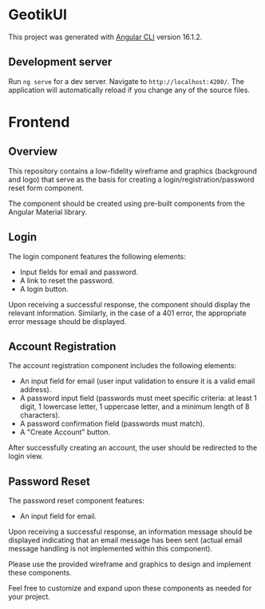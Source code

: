 # GeotikUI

This project was generated with [Angular CLI](https://github.com/angular/angular-cli) version 16.1.2.

## Development server

Run `ng serve` for a dev server. Navigate to `http://localhost:4200/`. The application will automatically reload if you change any of the source files.

# Frontend

## Overview

This repository contains a low-fidelity wireframe and graphics (background and logo) that serve as the basis for creating a login/registration/password reset form component.

The component should be created using pre-built components from the Angular Material library.

## Login

The login component features the following elements:

- Input fields for email and password.
- A link to reset the password.
- A login button.

Upon receiving a successful response, the component should display the relevant information. Similarly, in the case of a 401 error, the appropriate error message should be displayed.

## Account Registration

The account registration component includes the following elements:

- An input field for email (user input validation to ensure it is a valid email address).
- A password input field (passwords must meet specific criteria: at least 1 digit, 1 lowercase letter, 1 uppercase letter, and a minimum length of 8 characters).
- A password confirmation field (passwords must match).
- A "Create Account" button.

After successfully creating an account, the user should be redirected to the login view.

## Password Reset

The password reset component features:

- An input field for email.

Upon receiving a successful response, an information message should be displayed indicating that an email message has been sent (actual email message handling is not implemented within this component).

Please use the provided wireframe and graphics to design and implement these components.

Feel free to customize and expand upon these components as needed for your project.

